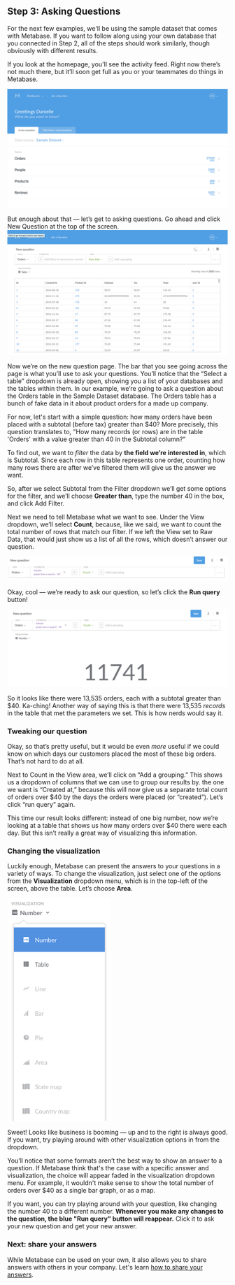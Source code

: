 
## Step 3: Asking Questions 

For the next few examples, we'll be using the sample dataset that comes with Metabase. If you want to follow along using your own database that you connected in Step 2, all of the steps should work similarly, though obviously with different results.

If you look at the homepage, you'll see the activity feed. Right now there’s not much there, but it’ll soon get full as you or your teammates do things in Metabase.

![databaseconnected](images/DatabaseConnected.png)

But enough about that — let’s get to asking questions. Go ahead and click New Question at the top of the screen.
![tableinterface](images/TableInterface.png)

Now we’re on the new question page. The bar that you see going across the page is what you’ll use to ask your questions. You’ll notice that the “Select a table” dropdown is already open, showing you a list of your databases and the tables within them. In our example, we’re going to ask a question about the Orders table in the Sample Dataset database. The Orders table has a bunch of fake data in it about product orders for a made up company.

For now, let's start with a simple question: how many orders have been placed with a subtotal (before tax) greater than $40?  More precisely, this question translates to, "How many records (or rows) are in the table 'Orders' with a value greater than 40 in the Subtotal column?”

To find out, we want to *filter* the data by **the field we’re interested in**, which is Subtotal. Since each row in this table represents one order, counting how many rows there are after we’ve filtered them will give us the answer we want. 

So, after we select Subtotal from the Filter dropdown we’ll get some options for the filter, and we’ll choose **Greater than**, type the number 40 in the box, and click Add Filter. 

Next we need to tell Metabase what we want to see. Under the View dropdown, we’ll select **Count**, because, like we said, we want to count the total number of rows that match our filter. If we left the View set to Raw Data, that would just show us a list of all the rows, which doesn’t answer our question.

![questionconditions](images/QuestionConditions.png)

Okay, cool — we’re ready to ask our question, so let’s click the **Run query** button!

![samplequestionanswer](images/SampleQuestionAnswer.png)

So it looks like there were 13,535 orders, each with a subtotal greater than $40. Ka-ching! Another way of saying this is that there were 13,535 *records* in the table that met the parameters we set. This is how nerds would say it.

### Tweaking our question

Okay, so that’s pretty useful, but it would be even *more* useful if we could know on which days our customers placed the most of these big orders. That’s not hard to do at all.

Next to Count in the View area, we’ll click on “Add a grouping.” This shows us a dropdown of columns that we can use to group our results by. the one we want is “Created at,” because this will now give us a separate total count of orders over $40 by the days the orders were placed (or “created”). Let’s click “run query” again.

This time our result looks different: instead of one big number, now we’re looking at a table that shows us how many orders over $40 there were each day. But this isn’t really a great way of visualizing this information.

### Changing the visualization

Luckily enough, Metabase can present the answers to your questions in a variety of ways. To change the visualization, just select one of the options from the **Visualization** dropdown menu, which is in the top-left of the screen, above the table. Let’s choose **Area**.  

![Visualization Dropdown Menu](images/VisualizationMenu.png)

Sweet! Looks like business is booming — up and to the right is always good. If you want, try playing around with other visualization options in from the dropdown.

You’ll notice that some formats aren’t the best way to show an answer to a question. If Metabase think that's the case with a specific answer and visualization, the choice will appear faded in the visualization dropdown menu. For example, it wouldn't make sense to show the total number of orders over $40 as a single bar graph, or as a map.

If you want, you can try playing around with your question, like changing the number 40 to a different number. **Whenever you make any changes to the question, the blue "Run query" button will reappear.** Click it to ask your new question and get your new answer.

### Next: share your answers
While Metabase can be used on your own, it also allows you to share answers with others in your company. Let's learn [how to share your answers](04-sharing-answers.md).